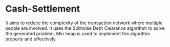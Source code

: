 # Cash-Settlement
It aims to reduce the complexity of the transaction network where multiple people are involved.
It uses the Splitwise Debt Clearance algorithm to solve the generated problem.
Min heap is used to implement the algorithm properly and effectively.
